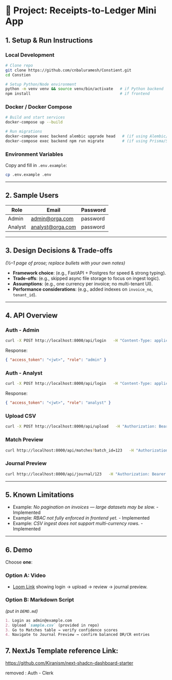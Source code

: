 # 📘 Project: Receipts-to-Ledger Mini App

## 1. Setup & Run Instructions

### Local Development
```bash
# Clone repo
git clone https://github.com/cnbaluramesh/Constient.git
cd Constien

# Setup Python/Node environment
python -m venv venv && source venv/bin/activate   # if Python backend
npm install                                       # if frontend
```

### Docker / Docker Compose
```bash
# Build and start services
docker-compose up --build

# Run migrations
docker-compose exec backend alembic upgrade head   # (if using Alembic/SQLAlchemy)
docker-compose exec backend npm run migrate        # (if using Prisma/Sequelize)
```

### Environment Variables
Copy and fill in `.env.example`:
```bash
cp .env.example .env
```

---

## 2. Sample Users

| Role   | Email                | Password      |
|--------|----------------------|---------------|
| Admin  | admin@orga.com    | password      |
| Analyst| analyst@orga.com  | password      |

---

## 3. Design Decisions & Trade-offs

*(½–1 page of prose; replace bullets with your own notes)*

- **Framework choice**: (e.g., FastAPI + Postgres for speed & strong typing).  
- **Trade-offs**: (e.g., skipped async file storage to focus on ingest logic).  
- **Assumptions**: (e.g., one currency per invoice; no multi-tenant UI).  
- **Performance considerations**: (e.g., added indexes on `invoice_no`, `tenant_id`).  

---

## 4. API Overview

### Auth - Admin
```bash
curl -X POST http://localhost:8000/api/login   -H "Content-Type: application/json"   -d '{"email":"admin@orga.com","password":"password"}'
```

Response:
```json
{ "access_token": "<jwt>", "role": "admin" }
```


### Auth - Analyst
```bash
curl -X POST http://localhost:8000/api/login   -H "Content-Type: application/json"   -d '{"email":"analyst@orga.com","password":"password"}'
```

Response:
```json
{ "access_token": "<jwt>", "role": "analyst" }
```

### Upload CSV
```bash
curl -X POST http://localhost:8000/api/upload   -H "Authorization: Bearer <jwt>"   -F "file=@sample.csv"
```

### Match Preview
```bash
curl http://localhost:8000/api/matches?batch_id=123   -H "Authorization: Bearer <jwt>"
```

### Journal Preview
```bash
curl http://localhost:8000/api/journal/123   -H "Authorization: Bearer <jwt>"
```

---

## 5. Known Limitations

- Example: *No pagination on invoices — large datasets may be slow.*   - Implemented
- Example: *RBAC not fully enforced in frontend yet.*  - Implemented
- Example: *CSV ingest does not support multi-currency rows.*  - Implemented

---

## 6. Demo

Choose **one**:  

### Option A: Video
- [Loom Link](<insert-here>) showing login → upload → review → journal preview.  

### Option B: Markdown Script
*(put in `DEMO.md`)*  
```markdown
1. Login as admin@example.com
2. Upload `sample.csv` (provided in repo)
3. Go to Matches table → verify confidence scores
4. Navigate to Journal Preview → confirm balanced DR/CR entries
```
## 7. NextJs Template reference Link: 

https://github.com/Kiranism/next-shadcn-dashboard-starter 

removed : Auth - Clerk 